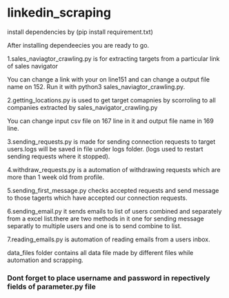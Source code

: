 # linkedin_scraping

install dependencies by (pip install requirement.txt)

After installing dependeecies you are ready to go.


1.sales_naviagtor_crawling.py is for extracting targets from a particular link of sales navigator

You can change a link with your on line151 and can change a output file name on 152. Run it with python3 sales_naviagtor_crawling.py.

2.getting_locations.py is used to get target comapnies by scorroling to all companies extracted by sales_navigator_crawling.py

You can change input csv file on 167 line in it and output file name in 169 line.

3.sending_requests.py is made for sending connection requests to target users.logs will be saved in file under logs folder. (logs used to restart sending requests where it stopped).

4.withdraw_requests.py is a automation of withdrawing requests which are more than 1 week old from profile.

5.sending_first_message.py checks accepted requests and send message to those tagerts which have accepted our connection requests.

6.sending_email.py it sends emails to list of users combined and separately from a excel list.there are two methods in it one for sending message separatly to multiple users and one is to send combine to list.

7.reading_emails.py is automation of reading emails from a users inbox.

data_files folder contains all data  file made by different files while automation and scrapping.

### Dont forget to place username and password in repectively fields of parameter.py file
